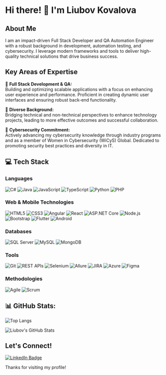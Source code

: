 # Hi there! 👋 I'm Liubov Kovalova

## About Me

I am an impact-driven Full Stack Developer and QA Automation Engineer with a robust background in development, automation testing, and cybersecurity. I leverage modern frameworks and tools to deliver high-quality technical solutions that drive business success.

## Key Areas of Expertise

💎 **Full Stack Development & QA:**  
Building and optimizing scalable applications with a focus on enhancing user experience and performance. Proficient in creating dynamic user interfaces and ensuring robust back-end functionality.

💎 **Diverse Background:**  
Bridging technical and non-technical perspectives to enhance technology projects, leading to more effective outcomes and successful collaboration.

💎 **Cybersecurity Commitment:**  
Actively advancing my cybersecurity knowledge through industry programs and as a member of Women in Cybersecurity (WiCyS) Global. Dedicated to promoting security best practices and diversity in IT.

## 💻 Tech Stack

### Languages
![C#](https://img.shields.io/badge/C%23-239120?style=for-the-badge&logo=csharp&logoColor=white)
![Java](https://img.shields.io/badge/Java-007396?style=for-the-badge&logo=java&logoColor=white)
![JavaScript](https://img.shields.io/badge/JavaScript-F7DF1E?style=for-the-badge&logo=javascript&logoColor=black)
![TypeScript](https://img.shields.io/badge/TypeScript-007ACC?style=for-the-badge&logo=typescript&logoColor=white)
![Python](https://img.shields.io/badge/Python-3776AB?style=for-the-badge&logo=python&logoColor=white)
![PHP](https://img.shields.io/badge/PHP-777BB4?style=for-the-badge&logo=php&logoColor=white)

### Web & Mobile Technologies
![HTML5](https://img.shields.io/badge/HTML5-E34F26?style=for-the-badge&logo=html5&logoColor=white)
![CSS3](https://img.shields.io/badge/CSS3-1572B6?style=for-the-badge&logo=css3&logoColor=white)
![Angular](https://img.shields.io/badge/Angular-DD0031?style=for-the-badge&logo=angular&logoColor=white)
![React](https://img.shields.io/badge/React-61DAFB?style=for-the-badge&logo=react&logoColor=black)
![ASP.NET Core](https://img.shields.io/badge/ASP.NET_Core-512BD4?style=for-the-badge&logo=aspnetcore&logoColor=white)
![Node.js](https://img.shields.io/badge/Node.js-43853D?style=for-the-badge&logo=node.js&logoColor=white)
![Bootstrap](https://img.shields.io/badge/Bootstrap-7952B3?style=for-the-badge&logo=bootstrap&logoColor=white)
![Flutter](https://img.shields.io/badge/Flutter-02569B?style=for-the-badge&logo=flutter&logoColor=white)
![Android](https://img.shields.io/badge/Android-3DDC84?style=for-the-badge&logo=android&logoColor=white)

### Databases
![SQL Server](https://img.shields.io/badge/SQL_Server-CC2927?style=for-the-badge&logo=microsoftsqlserver&logoColor=white)
![MySQL](https://img.shields.io/badge/MySQL-0052CC?style=for-the-badge&logo=mysql&logoColor=white)
![MongoDB](https://img.shields.io/badge/MongoDB-47A248?style=for-the-badge&logo=mongodb&logoColor=white)

### Tools
![Git](https://img.shields.io/badge/Git-F05032?style=for-the-badge&logo=git&logoColor=white)
![REST APIs](https://img.shields.io/badge/REST_APIs-5C4B7E?style=for-the-badge&logo=api&logoColor=white)
![Selenium](https://img.shields.io/badge/Selenium-43B02A?style=for-the-badge&logo=selenium&logoColor=white)
![Allure](https://img.shields.io/badge/Allure-47A248?style=for-the-badge&logoColor=white)
![JIRA](https://img.shields.io/badge/JIRA-0052CC?style=for-the-badge&logo=jira&logoColor=white)
![Azure](https://img.shields.io/badge/Azure-0089D6?style=for-the-badge&logo=microsoftazure&logoColor=white)
![Figma](https://img.shields.io/badge/Figma-F24E1E?style=for-the-badge&logo=figma&logoColor=white)

### Methodologies
![Agile](https://img.shields.io/badge/Agile-007ACC?style=for-the-badge&logo=agile&logoColor=white)
![Scrum](https://img.shields.io/badge/Scrum-FF9800?style=for-the-badge&logo=scrum&logoColor=white)


## 📊 GitHub Stats:

![Top Langs](https://github-readme-stats.vercel.app/api/top-langs/?username=LKovalova&layout=compact&langs_count=6&theme=radical)

![Liubov's GitHub Stats](https://github-readme-stats.vercel.app/api?username=LKovalova&show_icons=true&theme=radical)


## Let's Connect!
<a href="https://www.linkedin.com/in/liubov-kovalova/" target="_blank" rel="noopener noreferrer">
    <img src="https://img.shields.io/badge/LinkedIn-0077B5?style=for-the-badge&logo=linkedin&logoColor=white" alt="LinkedIn Badge"/>
</a>



Thanks for visiting my profile! 
